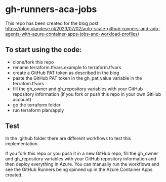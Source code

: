 # gh-runners-aca-jobs

This repo has been created for the blog post https://blog.olandese.nl/2023/07/02/auto-scale-github-runners-and-ado-agents-with-azure-container-apps-jobs-and-workload-profiles/

## To start using the code:

- clone/fork this repo
- rename terraform.tfvars.example to terraform.tfvars
- create a GitHub PAT token as described in the blog
- paste the GitHub PAT token in the gh_pat_value variable in the terrafom.tfvars
- fill the gh_owner and gh_repository variables with your GitHub repository information (if you fork or push this repo in your own GitHub account)
- go the terraform folder
- run terraform plan/apply

## Test

In the .github folder there are different workflows to test this implementation.

If you fork this repo or you push it in a new GitHub repo, fill the gh_owner and gh_repository variables with your GitHub repository information and then deploy everything in Azure.
You can manually run the workflows and see the GitHub Runners being spinned up in the Azure Container Apps created.

